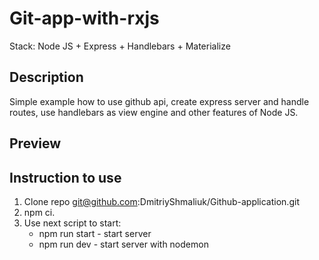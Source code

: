 # Git-app-with-rxjs
Stack: Node JS + Express + Handlebars + Materialize
## Description
Simple example how to use github api, create express server and handle routes, 
use handlebars as view engine and other features of Node JS.
## Preview
## Instruction to use
1. Clone repo git@github.com:DmitriyShmaliuk/Github-application.git
2. npm ci.
3. Use next script to start:
    * npm run start - start server
    * npm run dev - start server with nodemon

